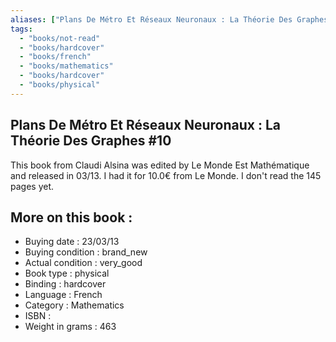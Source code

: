 ```yaml
---
aliases: ["Plans De Métro Et Réseaux Neuronaux : La Théorie Des Graphes #10"] 
tags: 
  - "books/not-read" 
  - "books/hardcover" 
  - "books/french"
  - "books/mathematics"
  - "books/hardcover"
  - "books/physical"
---
```



## Plans De Métro Et Réseaux Neuronaux : La Théorie Des Graphes #10
This book from Claudi Alsina was edited by Le Monde Est Mathématique and released in 03/13. I had it for 10.0€ from Le Monde. I don't read the 145 pages yet.

## More on this book :
- Buying date : 23/03/13
- Buying condition : brand_new
- Actual condition : very_good
- Book type : physical
- Binding : hardcover
- Language : French
- Category : Mathematics
- ISBN : 
- Weight in grams : 463
